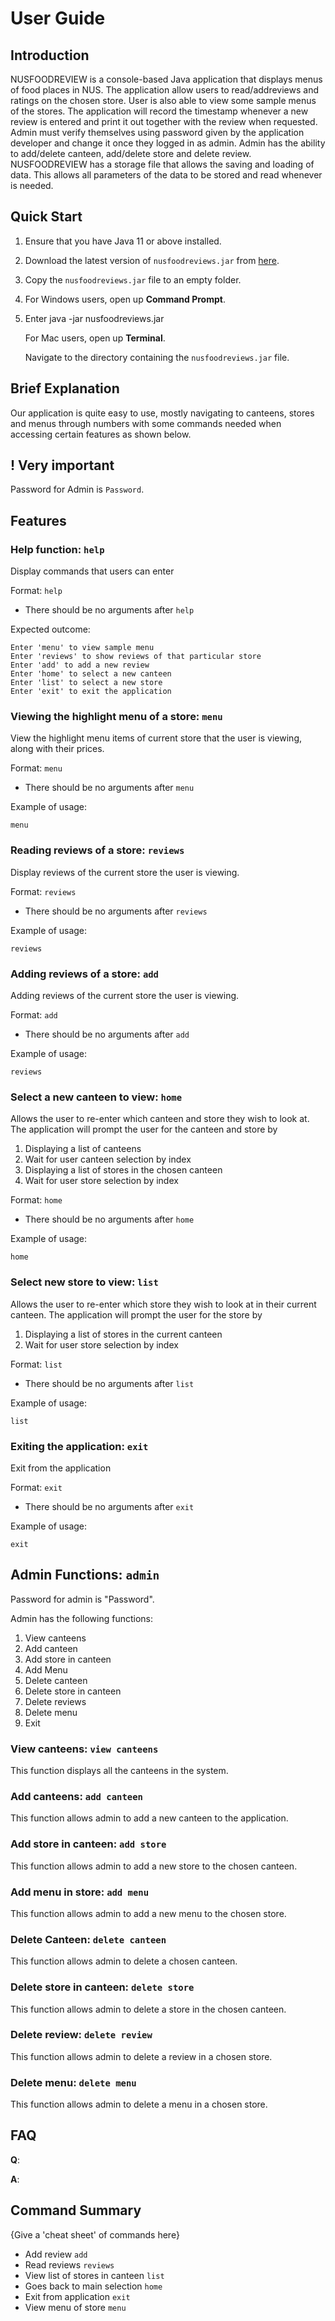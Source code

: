 # User Guide

## Introduction

NUSFOODREVIEW is a console-based Java application that displays menus of food places 
in NUS. The application allow users to read/addreviews and ratings on the chosen store. User is also able to view some sample
menus of the stores. The application will record the timestamp whenever a new review is entered and print it out together
with the review when requested. Admin must verify themselves using password given by the application developer and change
it once they logged in as admin. Admin has the ability to add/delete canteen, add/delete store and delete review. NUSFOODREVIEW has a storage file
that allows the saving and loading of data. This allows all parameters of the data to be stored and read whenever is needed.

## Quick Start

1. Ensure that you have Java 11 or above installed.
2. Download the latest version of `nusfoodreviews.jar` from [here](https://github.com/AY2021S2-CS2113-T10-4/tp/releases).
3. Copy the `nusfoodreviews.jar` file to an empty folder.
4. For Windows users, open up **Command Prompt**.
5. Enter java -jar nusfoodreviews.jar
   
   For Mac users, open up **Terminal**.
   
   Navigate to the directory containing the `nusfoodreviews.jar` file.

## Brief Explanation
Our application is quite easy to use, mostly navigating to canteens, stores
and menus through numbers with some commands needed when accessing certain 
features as shown below.

## ! Very important
Password for Admin is `Password`.

## Features

### Help function: `help`
Display commands that users can enter

Format: `help`

* There should be no arguments after `help`

Expected outcome:
```text
Enter 'menu' to view sample menu
Enter 'reviews' to show reviews of that particular store
Enter 'add' to add a new review
Enter 'home' to select a new canteen
Enter 'list' to select a new store
Enter 'exit' to exit the application
```

### Viewing the highlight menu of a store: `menu`
View the highlight menu items of current store that the user is viewing, along with their prices.

Format: `menu`

* There should be no arguments after `menu`

Example of usage:

`menu`

### Reading reviews of a store: `reviews`
Display reviews of the current store the user is viewing.

Format: `reviews`

* There should be no arguments after `reviews`

Example of usage:

`reviews`

### Adding reviews of a store: `add `
Adding reviews of the current store the user is viewing.

Format: `add`

* There should be no arguments after `add`

Example of usage:

`reviews`

### Select a new canteen to view: `home`
Allows the user to re-enter which canteen and store they wish to look at.
The application will prompt the user for the canteen and store by
1. Displaying a list of canteens
2. Wait for user canteen selection by index
3. Displaying a list of stores in the chosen canteen
4. Wait for user store selection by index

Format: `home`

* There should be no arguments after `home`

Example of usage:

`home`

### Select new store to view: `list`
Allows the user to re-enter which store they wish to look at in their current canteen.
The application will prompt the user for the store by
1. Displaying a list of stores in the current canteen
2. Wait for user store selection by index

Format: `list`

* There should be no arguments after `list`

Example of usage:

`list`

### Exiting the application: `exit`
Exit from the application

Format: `exit`

* There should be no arguments after `exit`

Example of usage:

`exit`

## Admin Functions: `admin`

Password for admin is "Password".

Admin has the following functions:
1. View canteens
2. Add canteen
3. Add store in canteen
4. Add Menu
5. Delete canteen
6. Delete store in canteen
7. Delete reviews
8. Delete menu
9. Exit

### View canteens: `view canteens`
This function displays all the canteens in the system.

### Add canteens: `add canteen`
This function allows admin to add a new canteen to the application.

### Add store in canteen: `add store`
This function allows admin to add a new store to the chosen canteen.

### Add menu in store: `add menu`
This function allows admin to add a new menu to the chosen store.

### Delete Canteen: `delete canteen`
This function allows admin to delete a chosen canteen.

### Delete store in canteen: `delete store`
This function allows admin to delete a store in the chosen canteen.

### Delete review: `delete review`
This function allows admin to delete a review in a chosen store.

### Delete menu: `delete menu`
This function allows admin to delete a menu in a chosen store.

## FAQ

**Q**: 

**A**: 

## Command Summary

{Give a 'cheat sheet' of commands here}

* Add review `add`
* Read reviews `reviews`
* View list of stores in canteen `list`
* Goes back to main selection `home`
* Exit from application `exit`
* View menu of store `menu`
